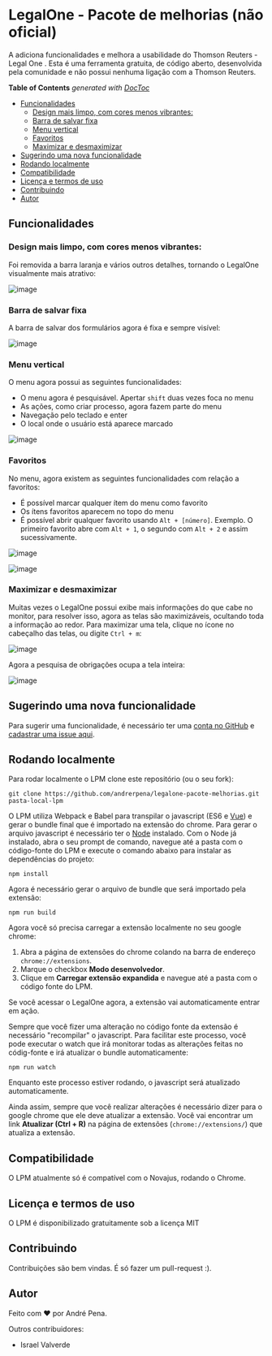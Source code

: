 # LegalOne - Pacote de melhorias (não oficial)

A adiciona funcionalidades e melhora a usabilidade do Thomson Reuters - Legal One . 
Esta é uma ferramenta gratuita, de código aberto, desenvolvida pela comunidade e não possui nenhuma 
ligação com a Thomson Reuters.

<!-- START doctoc generated TOC please keep comment here to allow auto update -->
<!-- DON'T EDIT THIS SECTION, INSTEAD RE-RUN doctoc TO UPDATE -->
**Table of Contents**  *generated with [DocToc](https://github.com/thlorenz/doctoc)*

- [Funcionalidades](#funcionalidades)
  - [Design mais limpo, com cores menos vibrantes:](#design-mais-limpo-com-cores-menos-vibrantes)
  - [Barra de salvar fixa](#barra-de-salvar-fixa)
  - [Menu vertical](#menu-vertical)
  - [Favoritos](#favoritos)
  - [Maximizar e desmaximizar](#maximizar-e-desmaximizar)
- [Sugerindo uma nova funcionalidade](#sugerindo-uma-nova-funcionalidade)
- [Rodando localmente](#rodando-localmente)
- [Compatibilidade](#compatibilidade)
- [Licença e termos de uso](#licen%C3%A7a-e-termos-de-uso)
- [Contribuindo](#contribuindo)
- [Autor](#autor)

<!-- END doctoc generated TOC please keep comment here to allow auto update -->

## Funcionalidades

<!-- START doctoc generated TOC please keep comment here to allow auto update -->
<!-- DON'T EDIT THIS SECTION, INSTEAD RE-RUN doctoc TO UPDATE -->

<!-- END doctoc generated TOC please keep comment here to allow auto update -->

### Design mais limpo, com cores menos vibrantes:

Foi removida a barra laranja e vários outros detalhes, tornando o LegalOne visualmente mais atrativo:

![image](https://i.imgur.com/dfV0a4p.png)

### Barra de salvar fixa

A barra de salvar dos formulários agora é fixa e sempre visível:

![image](https://i.imgur.com/x6RLRJZ.png)

### Menu vertical

O menu agora possui as seguintes funcionalidades:

- O menu agora é pesquisável. Apertar `shift` duas vezes foca no menu
- As ações, como criar processo, agora fazem parte do menu
- Navegação pelo teclado e enter
- O local onde o usuário está aparece marcado

![image](https://i.imgur.com/ABak1QR.png)

### Favoritos

No menu, agora existem as seguintes funcionalidades com relação a favoritos:

- É possível marcar qualquer ítem do menu como favorito
- Os ítens favoritos aparecem no topo do menu
- É possível abrir qualquer favorito usando `Alt + [número]`. Exemplo. O primeiro favorito abre com `Alt + 1`, o segundo com `Alt + 2` e assim sucessivamente.

![image](https://i.imgur.com/YmFLJgc.png)

![image](https://i.imgur.com/fGaiLQa.png)

### Maximizar e desmaximizar

Muitas vezes o LegalOne possui exibe mais informações do que cabe no monitor, para resolver isso, agora as telas são maximizáveis, ocultando toda a informação ao redor.
Para maximizar uma tela, clique no ícone no cabeçalho das telas, ou digite `Ctrl + m`:

![image](https://i.imgur.com/EFVYNIK.png)

Agora a pesquisa de obrigações ocupa a tela inteira:

![image](https://i.imgur.com/AsUcvdR.png)

## Sugerindo uma nova funcionalidade

Para sugerir uma funcionalidade, é necessário ter uma [conta no GitHub](https://github.com) e [cadastrar uma issue aqui](https://github.com/andrerpena/legalone-pacote-melhorias/issues/new).

## Rodando localmente

Para rodar localmente o LPM clone este repositório (ou o seu fork):

```
git clone https://github.com/andrerpena/legalone-pacote-melhorias.git pasta-local-lpm
```

O LPM utiliza Webpack e Babel para transpilar o javascript (ES6 e [Vue](https://vuejs.org/)) e gerar o bundle final que é importado na extensão do chrome. Para gerar o arquivo javascript é necessário ter o [Node](https://nodejs.org/en/download/current) instalado.
Com o Node já instalado, abra o seu prompt de comando, navegue até a pasta com o código-fonte do LPM e execute o comando abaixo para instalar as dependências do projeto:
```
npm install
```

Agora é necessário gerar o arquivo de bundle que será importado pela extensão:

```
npm run build
```

Agora você só precisa carregar a extensão localmente no seu google chrome:
1. Abra a página de extensões do chrome colando na barra de endereço `chrome://extensions`.
2. Marque o checkbox <b>Modo desenvolvedor</b>.
3. Clique em <b>Carregar extensão expandida</b> e navegue até a pasta com o código fonte do LPM. 

Se você acessar o LegalOne agora, a extensão vai automaticamente entrar em ação.

Sempre que você fizer uma alteração no código fonte da extensão é necessário "recompilar" o javascript. Para facilitar este processo, você pode executar o watch que irá monitorar todas as alterações feitas no códig-fonte e irá atualizar o bundle automaticamente:
```
npm run watch
```
Enquanto este processo estiver rodando, o javascript será atualizado automaticamente.

Ainda assim, sempre que você realizar alterações é necessário dizer para o google chrome que ele deve atualizar a extensão. Você vai encontrar um link <b>Atualizar (Ctrl + R)</b> na página de extensões (`chrome://extensions/`) que atualiza a extensão.

## Compatibilidade

O LPM atualmente só é compatível com o Novajus, rodando o Chrome.

## Licença e termos de uso

O LPM é disponibilizado gratuitamente sob a licença MIT

## Contribuindo

Contribuições são bem vindas. É só fazer um pull-request :).

## Autor

Feito com :heart: por André Pena.

Outros contribuidores:

- Israel Valverde
